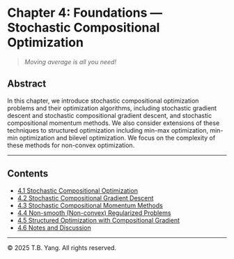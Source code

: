 

# Chapter 4: Foundations — Stochastic Compositional Optimization

> *Moving average is all you need!*

## Abstract

In this chapter, we introduce stochastic compositional optimization problems and their optimization algorithms, including stochastic gradient descent and stochastic compositional gradient descent, and stochastic compositional momentum methods. We also consider extensions of these techniques to structured optimization including min-max optimization, min-min optimization and bilevel optimization. We focus on the complexity of these methods for non-convex optimization.

---

## Contents

- [4.1 Stochastic Compositional Optimization](Ch4-1.md)
- [4.2 Stochastic Compositional Gradient Descent](Ch4-2.md)
- [4.3 Stochastic Compositional Momentum Methods](Ch4-3.md)
- [4.4 Non-smooth (Non-convex) Regularized Problems](Ch4-4.md)
- [4.5 Structured Optimization with Compositional Gradient](Ch4-5.md)
- [4.6 Notes and Discussion](Ch4-6.md)

---

© 2025 T.B. Yang. All rights reserved.
